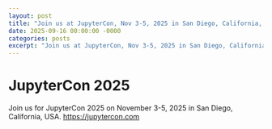 ```yaml
---
layout: post
title: "Join us at JupyterCon, Nov 3-5, 2025 in San Diego, California, USA."
date: 2025-09-16 00:00:00 -0000
categories: posts
excerpt: "Join us at JupyterCon, Nov 3-5, 2025 in San Diego, California, USA."
---
```


# JupyterCon 2025

Join us for JupyterCon 2025 on November 3-5, 2025 in San Diego, California, USA. <https://jupytercon.com>
